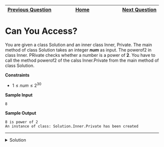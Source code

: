 | <img width=1000>[Previous Question](https://github.com/Kevin-Lago/java-hackerrank-solutions/tree/main/src/java.advanced/java_reflection_attributes)</img> | <img width=1000>[Home](https://github.com/Kevin-Lago/java-hackerrank-solutions)</img> | <img width=1000>[Next Question](https://github.com/Kevin-Lago/java-hackerrank-solutions/tree/main/src/java.advanced/prime_checker)</img> |
|:---|:---:|---:|

# Can You Access?

You are given a class Solution and an inner class Inner, Private. The main method of class Solution takes an integer ___num___ as input. The powerof2 in class Inner. PRivate checks whether a number is a power of __2__. You have to call the method powerof2 of the calss Inner.Private from the main method of class Solution.

__Constraints__

- $1 \le num \le 2^30$

__Sample Input__

```
8
```

__Sample Output__

```
8 is power of 2
An instance of class: Solution.Inner.Private has been created
```

---

<details><summary>Solution</summary>
    
```java
import java.io.*;
import java.lang.reflect.*;

public class Solution {

    public static void main(String[] args) throws Exception {
        DoNotTerminate.forbidExit();

        try{
            BufferedReader br = new BufferedReader(new InputStreamReader(System.in));
            int num = Integer.parseInt(br.readLine().trim());
            Object o;// Must be used to hold the reference of the instance of the class Solution.Inner.Private
            o = new Inner().new Private();
            
            Method method = o.getClass().getDeclaredMethod("powerof2", int.class);
            method.setAccessible(true);
            
            System.out.println(num + " is " + method.invoke(o, num));
            System.out.println("An instance of class: " + o.getClass().getCanonicalName() + " has been created");
        } catch (DoNotTerminate.ExitTrappedException e) {
            System.out.println("Unsuccessful Termination!!");
        }
    }

    static class Inner{
        private class Private{
            private String powerof2(int num){
                return ((num&num-1)==0)?"power of 2":"not a power of 2";
            }
        }
    }

}
```
</details>